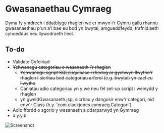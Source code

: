 # Gwasanaethau Cymraeg

Dyma fy ymdrech i ddatblygu rhaglen we er mwyn i'r Cymru gallu rhannu 
gwasanaethau p'un a'i bae eu bod yn bwytai, amgueddfeydd, trafnidiaeth 
cyhoeddus neu llywodraeth lleol.

## To-do
* ~~Validate Cyfeiriad~~
* ~~Ychwanegu categoriau o wasanaeth i'r rhaglen~~
  + ~~Ychwanegu sgript SQL/Liquibase i rhedeg ar gychwyn llwytho'r rhaglen i sicrhau bod categoriau arferol (e.g. bwytai) yn cael eu llwytho~~
  + Caniatau adio categoriau yn y we neu fel set-up script i weinydd y rhaglen
  + yn gweldGwasanaeth.jsp, sicrhau y dangosir enw'r categori, nid enw'r Class (h.y. 'com.clackjones.cymraeg.Categori')
* Adio ffordd o sgorio y wasanaeth a ddarparwyd yn Gymraeg
* a.y.y.b

![Screenshot](https://raw.githubusercontent.com/hiraethus/gwasanaethau-cymraeg/master/screenshot.png)
